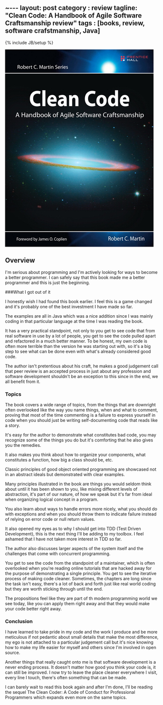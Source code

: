 ~---
layout: post
category : review
tagline: "Clean Code: A Handbook of Agile Software Craftsmanship review"
tags : [books, review, software crafstmanship, Java]
---
{% include JB/setup %}

![Clean Code: A Handbook of Agile Software Craftsmanship](/assets/img/reviews/clean-code.jpg)


## Overview

I'm serious about programming and I'm actively looking for ways to become a better programmer. I can safely say that this 
book made me a better programmer and this is just the beginning.


###What I got out of it

I honestly wish I had found this book earlier. I feel this is a game changed and it's probably one of the best investment 
I have made so far.

The examples are all in Java which was a nice addition since I was mainly coding in that particular language at the time 
I was reading the book.

It has a very practical standpoint, not only to you get to see code that from real software in use by a lot of people, 
you get to see the code pulled apart and refactored in a much better manner. To be honest, my own code is often more terrible 
than the version he was starting out with, so it's a big step to see what can be done even with what's already 
considered good code.

The author isn't pretentious about his craft, he makes a good judgement call that peer review is an accepted process in just 
about any profession and software development shouldn't be an exception to this since in the end, we all benefit from it.

### Topics

The book covers a wide range of topics, from the things that are downright often overlooked like the way you name things, 
when and what to comment, proving that most of the time commenting is a failure to express yourself in code when you should just 
be writing self-documenting code that reads like a story.

It's easy for the author to demonstrate what constitutes bad code, you may recognize some of the things you do but it's comforting 
that he also gives you the remedies.

It also makes you think about how to organize your components, what constitutes a function, how big a class should be, etc.

Classic principles of good object oriented programming are showcased not in an abstract ideals but demonstrated with clear examples.

Many principles illustrated in the book are things you would seldom think about until it has been shown to you, like mixing 
different levels of abstraction, it's part of our nature, of how we speak but it's far from ideal when organizing logical concept 
in a program.

You also learn about ways to handle errors more nicely, what you should do with exceptions and when you should throw them to indicate 
failure instead of relying on error code or null return values.

It also opened my eyes as to why I should get into TDD (Test Driven Development), this is the next thing I'll be adding to 
my toolbox. I feel ashamed that I have not taken more interest in TDD so far.

The author also discusses larger aspects of the system itself and the challenges that come with concurrent programming.

You get to see the code from the standpoint of a maintainer, which is often overlooked when you're reading online tutorials 
that are hacked away for the purpose of demonstrating a single principle. You get to see the iterative process of making code 
cleaner. Sometimes, the chapters are long since the task isn't easy, there's a lot of back and forth just like real world 
coding but they are worth sticking through until the end.

The propositions feel like they are part of th modern programming world we see today, like you can apply them right away and 
that they would make your code better right away.

### Conclusion

I have learned to take pride in my code and the work I produce and be more meticulous if not pedantic about small details 
that make the most difference, my ego is not attached to a particular judgement call but it's nice knowing how to make my 
life easier for myself and others since I'm involved in open source.

Another things that really caught onto me is that software development is a never ending process. It doesn't matter how 
good you think your code is, it can still be improved. I now try to leave the place cleaner everywhere I visit, every line I 
touch, there's often something that can be made.

I can barely wait to read this book again and after I'm done, I'll be reading the sequel The Clean Coder: A Code of 
Conduct for Professional Programmers which expands even more on the same topics.